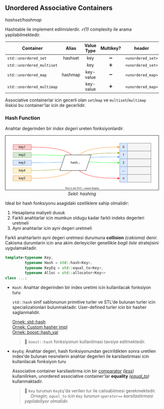 ## Unordered Associative Containers

*hashset/hashmap*

Hashtable ile implement edilmislerdir. *$\mathcal{O}(1)$* complexity ile arama yapilabilmektedir.

<!-- * Ekleme: *$\mathcal{O}(\log{}n)$*
* Silme: *$\mathcal{O}(\log{}n)$* -->

| Container                 |  Alias  | Value Type |     Multikey?      |      header       |
| ------------------------- | :-----: | :--------: | :----------------: | :---------------: |
| `std::unordered_set`      | hashset |    key     | :heavy_minus_sign: | `<unordered_set>` |
| `std::unordered_multiset` |         |    key     | :heavy_plus_sign:  | `<unordered_set>` |
| `std::unordered_map`      | hashmap | key-value  | :heavy_minus_sign: | `<unordered_map>` |
| `std::unordered_multimap` |         | key-value  | :heavy_plus_sign:  | `<unordered_map>` |

Associative containerlar icin gecerli olan `set`/`map` ve `multiset`/`multimap` iliskisi bu container'lar icin de gecerlidir.

### Hash Function
Anahtar degerinden bir *index degeri* ureten fonksiyonlardir.

<p align="center">
   <img src="res/img/hashing.drawio.svg" width=""/><br/>
   <i>Sekil: hashing</i>
</p>

Ideal bir hash fonksiyonu asagidaki ozelliklere sahip olmalidir:
1. Hesaplama maliyeti dusuk
2. Farkli anahtarlar icin mumkun oldugu kadar farkli indeks degerleri uretmeli
3. Ayni anahtarlar icin ayni degeri uretmeli

Farkli anahtarlarin ayni degeri uretmesi durumuna **collision** *(cakisma)* denir. 
Cakisma durumlarin icin ana akim derleyiciler genellikle *bagli liste* stratejisini uygulamaktadir.

```C++
template<typename Key, 
         typename Hash = std::hash<Key>, 
         typename KeyEq = std::equal_to<Key>, 
         typename Alloc = std::allocator<Key>>
class ...;
```
* `Hash`: Anahtar degerinden bir index uretimi icin kullanilacak fonksiyon turu  

  `std::hash` sinif sablonunun primitive turler ve STL'de bulunan turler icin specializationlari bulunmaktadir. User-defined turler icin bir hasher saglanmalidir.
   
  [Ornek: std::hash](res/src/hasher01.cpp)  
  [Ornek: Custom hasher impl](res/src/hasher02.cpp)  
  [Ornek: boost::hash_val](res/src/hasher03.cpp)  
  
  > :triangular_flag_on_post: 
  > `boost::hash` fonksiyonun kullanilmasi tavsiye edilmektedir. 

* `KeyEq`: Anahtar degeri, hash fonksiyonundan gecirildikten sonra uretilen index'de bulunan nesnelerin anahtar degerleri ile karsilastirmasi icin kullanilacak fonksiyon turu  
   
  Associative container karsilastirma icin bir [comparator](240_associative_containers.md#comparator-ve-equivalance) *([less](400_function_objects.md#operator-function-objects))* kullanilirken, unordered associative container'lar **equality** *([equal_to](400_function_objects.md#operator-function-objects))* kullanmaktadir.
   
  > :triangular_flag_on_post: 
  > `Key` turunun `KeyEq`'da verilen tur ile calisabilmesi gerekmektedir.  
  > &nbsp;&nbsp;&nbsp;&nbsp;&nbsp;*Ornegin; `equal_to` icin `Key` turunun `operator==` karsilastirmasi yapilabiliyor olmalidir.*

<!--  -->




